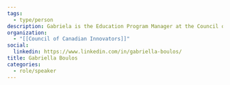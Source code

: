 ```yaml
---
tags:
  - type/person
description: Gabriela is the Education Program Manager at the Council of Canadian Innovators, connecting and training current and future board members across Canada.
organization:
  - "[[Council of Canadian Innovators]]"
social:
  linkedin: https://www.linkedin.com/in/gabriella-boulos/
title: Gabriella Boulos
categories:
  - role/speaker
---
```

